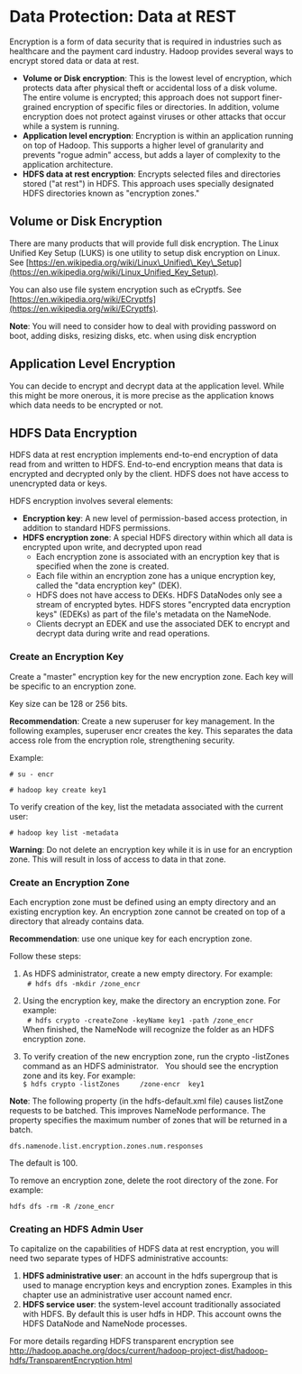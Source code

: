 # Data Protection: Data at REST

Encryption is a form of data security that is required in industries such as healthcare and the payment card industry. Hadoop provides several ways to encrypt stored data or data at rest.

* **Volume or Disk encryption**: This is the lowest level of encryption, which protects data after physical theft or accidental loss of a disk volume. The entire volume is encrypted; this approach does not support finer-grained encryption of specific files or directories. In addition, volume encryption does not protect against viruses or other attacks that occur while a system is running.
* **Application level encryption**: Encryption is within an application running on top of Hadoop. This supports a higher level of granularity and prevents "rogue admin" access, but adds a layer of complexity to the application architecture.
* **HDFS data at rest encryption**: Encrypts selected files and directories stored \("at rest"\) in HDFS. This approach uses specially designated HDFS directories known as "encryption zones."

## Volume or Disk Encryption

There are many products that will provide full disk encryption. The Linux Unified Key Setup \(LUKS\) is one utility to setup disk encryption on Linux. See [https://en.wikipedia.org/wiki/Linux\_Unified\_Key\_Setup](https://en.wikipedia.org/wiki/Linux_Unified_Key_Setup).

You can also use file system encryption such as eCryptfs. See [https://en.wikipedia.org/wiki/ECryptfs](https://en.wikipedia.org/wiki/ECryptfs).

**Note**: You will need to consider how to deal with providing password on boot, adding disks, resizing disks, etc. when using disk encryption

## Application Level Encryption

You can decide to encrypt and decrypt data at the application level. While this might be more onerous, it is more precise as the application knows which data needs to be encrypted or not.

## HDFS Data Encryption

HDFS data at rest encryption implements end-to-end encryption of data read from and written to HDFS. End-to-end encryption means that data is encrypted and decrypted only by the client. HDFS does not have access to unencrypted data or keys.

HDFS encryption involves several elements:

* **Encryption key**: A new level of permission-based access protection, in addition to standard HDFS permissions.
* **HDFS encryption zone**: A special HDFS directory within which all data is encrypted upon write, and decrypted upon read
  * Each encryption zone is associated with an encryption key that is specified when the zone is created. 
  * Each file within an encryption zone has a unique encryption key, called the "data encryption key" \(DEK\). 
  * HDFS does not have access to DEKs. HDFS DataNodes only see a stream of encrypted bytes. HDFS stores "encrypted data encryption keys" \(EDEKs\) as part of the file's metadata on the NameNode.
  * Clients decrypt an EDEK and use the associated DEK to encrypt and decrypt data during write and read operations.

### Create an Encryption Key

Create a "master" encryption key for the new encryption zone. Each key will be specific to an encryption zone.

Key size can be 128 or 256 bits.

**Recommendation**: Create a new superuser for key management. In the following examples, superuser encr creates the key. This separates the data access role from the encryption role, strengthening security.

Example:

`# su - encr`

`# hadoop key create key1`

To verify creation of the key, list the metadata associated with the current user:

`# hadoop key list -metadata`

**Warning**: Do not delete an encryption key while it is in use for an encryption zone. This will result in loss of access to data in that zone.

### Create an Encryption Zone

Each encryption zone must be defined using an empty directory and an existing encryption key. An encryption zone cannot be created on top of a directory that already contains data.

**Recommendation**: use one unique key for each encryption zone.

Follow these steps:

1. As HDFS administrator, create a new empty directory. For example:  
       `# hdfs dfs -mkdir /zone_encr`

2. Using the encryption key, make the directory an encryption zone. For example:  
    `# hdfs crypto -createZone -keyName key1 -path /zone_encr`   
   When finished, the NameNode will recognize the folder as an HDFS encryption zone.

3. To verify creation of the new encryption zone, run the crypto -listZones command as an HDFS administrator.     You should see the encryption zone and its key. For example:   
   `$ hdfs crypto -listZones     /zone-encr  key1`

**Note**: The following property \(in the hdfs-default.xml file\) causes listZone requests to be batched. This improves NameNode performance. The property specifies the maximum number of zones that will be returned in a batch.

`dfs.namenode.list.encryption.zones.num.responses`

The default is 100.

To remove an encryption zone, delete the root directory of the zone. For example:

`hdfs dfs -rm -R /zone_encr`

### Creating an HDFS Admin User

To capitalize on the capabilities of HDFS data at rest encryption, you will need two separate types of HDFS administrative accounts:

1. **HDFS administrative user**: an account in the hdfs supergroup that is used to manage encryption keys and encryption zones. Examples in this chapter use an administrative user account named encr.
2. **HDFS service user**: the system-level account traditionally associated with HDFS. By default this is user hdfs in HDP. This account owns the HDFS DataNode and NameNode processes.


For more details regarding HDFS transparent encryption see http://hadoop.apache.org/docs/current/hadoop-project-dist/hadoop-hdfs/TransparentEncryption.html



